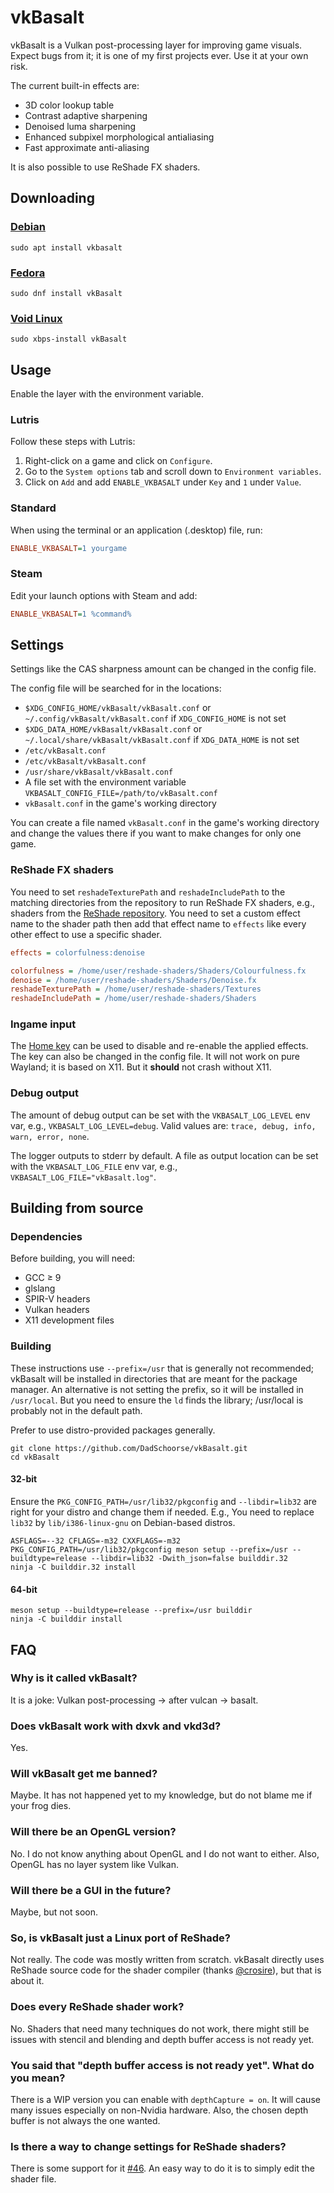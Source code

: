 # vkBasalt
vkBasalt is a Vulkan post-processing layer for improving game visuals. Expect bugs from it; it is one of my first projects ever. Use it at your own risk.

The current built-in effects are:
- 3D color lookup table
- Contrast adaptive sharpening
- Denoised luma sharpening
- Enhanced subpixel morphological antialiasing
- Fast approximate anti-aliasing

It is also possible to use ReShade FX shaders.

## Downloading
### [Debian](https://tracker.debian.org/pkg/vkbasalt)
```
sudo apt install vkbasalt
```

### [Fedora](https://src.fedoraproject.org/rpms/vkBasalt)
```
sudo dnf install vkBasalt
```

### [Void Linux](https://github.com/void-linux/void-packages/blob/master/srcpkgs/vkBasalt/template)
```
sudo xbps-install vkBasalt
```

## Usage
Enable the layer with the environment variable.

### Lutris
Follow these steps with Lutris:
1. Right-click on a game and click on `Configure`.
2. Go to the `System options` tab and scroll down to `Environment variables`.
3. Click on `Add` and add `ENABLE_VKBASALT` under `Key` and `1` under `Value`.

### Standard
When using the terminal or an application (.desktop) file, run:
```ini
ENABLE_VKBASALT=1 yourgame
```

### Steam
Edit your launch options with Steam and add:
```ini
ENABLE_VKBASALT=1 %command% 
```

## Settings
Settings like the CAS sharpness amount can be changed in the config file.

The config file will be searched for in the locations:
* `$XDG_CONFIG_HOME/vkBasalt/vkBasalt.conf` or `~/.config/vkBasalt/vkBasalt.conf` if `XDG_CONFIG_HOME` is not set
* `$XDG_DATA_HOME/vkBasalt/vkBasalt.conf` or `~/.local/share/vkBasalt/vkBasalt.conf` if `XDG_DATA_HOME` is not set
* `/etc/vkBasalt.conf`
* `/etc/vkBasalt/vkBasalt.conf`
* `/usr/share/vkBasalt/vkBasalt.conf`
* A file set with the environment variable `VKBASALT_CONFIG_FILE=/path/to/vkBasalt.conf`
* `vkBasalt.conf` in the game's working directory

You can create a file named `vkBasalt.conf` in the game's working directory and change the values there if you want to make changes for only one game.

### ReShade FX shaders
You need to set `reshadeTexturePath` and `reshadeIncludePath` to the matching directories from the repository to run ReShade FX shaders, e.g., shaders from the [ReShade repository](https://github.com/crosire/reshade-shaders). You need to set a custom effect name to the shader path then add that effect name to `effects` like every other effect to use a specific shader.
```ini
effects = colorfulness:denoise

colorfulness = /home/user/reshade-shaders/Shaders/Colourfulness.fx
denoise = /home/user/reshade-shaders/Shaders/Denoise.fx
reshadeTexturePath = /home/user/reshade-shaders/Textures
reshadeIncludePath = /home/user/reshade-shaders/Shaders
```

### Ingame input
The [Home key](https://en.wikipedia.org/wiki/Home_key) can be used to disable and re-enable the applied effects. The key can also be changed in the config file. It will not work on pure Wayland; it is based on X11. But it **should** not crash without X11.

### Debug output
The amount of debug output can be set with the `VKBASALT_LOG_LEVEL` env var, e.g., `VKBASALT_LOG_LEVEL=debug`. Valid values are: `trace, debug, info, warn, error, none`.

The logger outputs to stderr by default. A file as output location can be set with the `VKBASALT_LOG_FILE` env var, e.g., `VKBASALT_LOG_FILE="vkBasalt.log"`.

## Building from source

### Dependencies
Before building, you will need:
- GCC ≥ 9
- glslang
- SPIR-V headers
- Vulkan headers
- X11 development files

### Building
These instructions use `--prefix=/usr` that is generally not recommended; vkBasalt will be installed in directories that are meant for the package manager. An alternative is not setting the prefix, so it will be installed in `/usr/local`. But you need to ensure the `ld` finds the library; /usr/local is probably not in the default path.

Prefer to use distro-provided packages generally.
```
git clone https://github.com/DadSchoorse/vkBasalt.git
cd vkBasalt
```

#### 32-bit
Ensure the `PKG_CONFIG_PATH=/usr/lib32/pkgconfig` and `--libdir=lib32` are right for your distro and change them if needed. E.g., You need to replace `lib32` by `lib/i386-linux-gnu` on Debian-based distros.
```
ASFLAGS=--32 CFLAGS=-m32 CXXFLAGS=-m32 PKG_CONFIG_PATH=/usr/lib32/pkgconfig meson setup --prefix=/usr --buildtype=release --libdir=lib32 -Dwith_json=false builddir.32
ninja -C builddir.32 install
```

#### 64-bit
```
meson setup --buildtype=release --prefix=/usr builddir
ninja -C builddir install
```

## FAQ
### Why is it called vkBasalt?
It is a joke: Vulkan post-processing &#8594; after vulcan &#8594; basalt.

### Does vkBasalt work with dxvk and vkd3d?
Yes.

### Will vkBasalt get me banned?
Maybe. It has not happened yet to my knowledge, but do not blame me if your frog dies.

### Will there be an OpenGL version?
No. I do not know anything about OpenGL and I do not want to either. Also, OpenGL has no layer system like Vulkan.

### Will there be a GUI in the future?
Maybe, but not soon.

### So, is vkBasalt just a Linux port of ReShade?
Not really. The code was mostly written from scratch. vkBasalt directly uses ReShade source code for the shader compiler (thanks [@crosire](https://github.com/crosire)), but that is about it.

### Does every ReShade shader work?
No. Shaders that need many techniques do not work, there might still be issues with stencil and blending and depth buffer access is not ready yet.

### You said that "depth buffer access is not ready yet". What do you mean?
There is a WIP version you can enable with `depthCapture = on`. It will cause many issues especially on non-Nvidia hardware. Also, the chosen depth buffer is not always the one wanted.

### Is there a way to change settings for ReShade shaders?
There is some support for it [#46](https://github.com/DadSchoorse/vkBasalt/pull/46). An easy way to do it is to simply edit the shader file.
